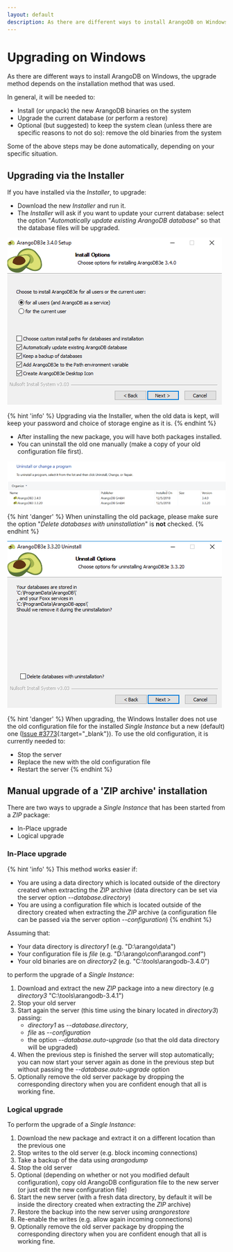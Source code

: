 ```yaml
---
layout: default
description: As there are different ways to install ArangoDB on Windows, the upgrade method depends on the installation method that was used
---
```

Upgrading on Windows
====================

As there are different ways to install ArangoDB on Windows, the upgrade
method depends on the installation method that was used.

In general, it will be needed to:

- Install (or unpack) the new ArangoDB binaries on the system
- Upgrade the current database (or perform a restore)
- Optional (but suggested) to keep the system clean (unless there are specific
  reasons to not do so): remove the old binaries from the system

Some of the above steps may be done automatically, depending on your
specific situation.

Upgrading via the Installer
---------------------------

If you have installed via the _Installer_, to upgrade:

- Download the new _Installer_ and run it.
- The _Installer_ will ask if you want to update your current database: select
  the option "_Automatically update existing ArangoDB database_" so that the database
  files will be upgraded.

![Update Option](images/installer_upgrade.png)

{% hint 'info' %} 
Upgrading via the Installer, when the old data is kept, will keep your 
password and choice of storage engine as it is.
{% endhint %}

- After installing the new package, you will have both packages installed.
- You can uninstall the old one manually (make a copy of your old configuration
file first).

![Uninstall old version](images/both_installations.png)

{% hint 'danger' %} 
When uninstalling the old package, please make sure the option
"_Delete databases with uninstallation_" is **not** checked.
{% endhint %}

![Delete Option](images/installer_delete.png)

{% hint 'danger' %} 
When upgrading, the Windows Installer does not use the old configuration file
for the installed _Single Instance_ but a new (default) one ([Issue #3773](https://github.com/arangodb/arangodb/issues/3773){:target="_blank"}).
To use the old configuration, it is currently needed to:
- Stop the server
- Replace the new with the old configuration file
- Restart the server
{% endhint %}

Manual upgrade of a 'ZIP archive' installation
----------------------------------------------

There are two ways to upgrade a _Single Instance_ that has been started
from a _ZIP_ package:

- In-Place upgrade
- Logical upgrade

### In-Place upgrade

{% hint 'info' %} This method works easier if: 
- You are using a data directory which is located outside of the directory 
  created when extracting the _ZIP_  archive (data directory can be set via
  the server option *--database.directory*)
- You are using a configuration file which is located outside of the directory 
  created when extracting the _ZIP_  archive (a configuration file can be passed via
  the server option *--configuration*)
{% endhint %}

Assuming that:
- Your data directory is _directory1_ (e.g. "D:\arango\data")
- Your configuration file is _file_ (e.g. "D:\arango\conf\arangod.conf")
- Your old binaries are on _directory2_ (e.g. "C:\tools\arangodb-3.4.0")

to perform the upgrade of a _Single Instance_:

1. Download and extract the new _ZIP_ package into a new directory (e.g
   _directory3_ "C:\tools\arangodb-3.4.1")
2. Stop your old server
3. Start again the server (this time using the binary located in _directory3_)
   passing:
   - _directory1_ as *--database.directory*,
   - _file_ as *--configuration*
   - the option *--database.auto-upgrade* (so that the old data directory will
     be upgraded)
4. When the previous step is finished the server will stop automatically; you
   can now start your server again as done in the previous step but without
   passing the *--database.auto-upgrade* option
5. Optionally remove the old server package by dropping the corresponding
   directory when you are confident enough that all is working fine.
   
### Logical upgrade

To perform the upgrade of a _Single Instance_:

1. Download the new package and extract it on a different location than the
   previous one
2. Stop writes to the old server (e.g. block incoming connections)
3. Take a backup of the data using _arangodump_
4. Stop the old server
5. Optional (depending on whether or not you modified default configuration),
   copy old ArangoDB configuration file to the new server (or just edit
   the new configuration file)
6. Start the new server (with a fresh data directory, by default it will be
   inside the directory created when extracting the _ZIP_ archive)
7. Restore the backup into the new server using _arangorestore_
8. Re-enable the writes (e.g. allow again incoming connections)
9. Optionally remove the old server package by dropping the corresponding
   directory when you are confident enough that all is working fine.
